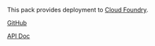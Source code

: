 This pack provides deployment to [Cloud Foundry](https://www.cloudfoundry.org/).

[GitHub][]

[API Doc][api-doc]

[github]: https://github.com/atomist/sdm-pack-cloudfoundry (GitHub Repository)
[api-doc]: https://atomist.github.io/sdm-pack-cloudfoundry/ (API Docs)

